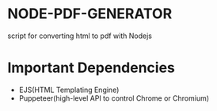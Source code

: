 # NODE-PDF-GENERATOR
script for converting html to pdf with Nodejs

Important Dependencies
=======
* EJS(HTML Templating Engine)
* Puppeteer(high-level API to control Chrome or Chromium)


